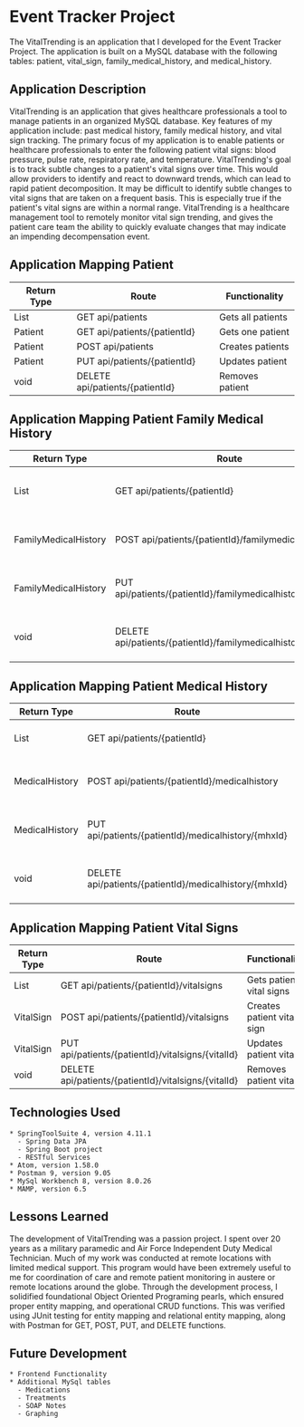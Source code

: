 # Event Tracker Project
  The VitalTrending is an application that I developed for the Event Tracker Project.  The application is built on a MySQL database with the following tables: patient, vital_sign, family_medical_history, and medical_history.

## Application Description
  VitalTrending is an application that gives healthcare professionals a tool to manage patients in an organized MySQL database.  Key features of my application include: past medical history, family medical history, and vital sign tracking.
  The primary focus of my application is to enable patients or healthcare professionals to enter the following patient vital signs:  blood pressure, pulse rate, respiratory rate, and temperature. VitalTrending's goal is to track subtle changes to a patient's vital signs over time. This would allow providers to identify and react to downward trends, which can lead to rapid patient decomposition.
  It may be difficult to identify subtle changes to vital signs that are taken on a frequent basis. This is especially true if the patient's vital signs are within a normal range.
  VitalTrending is a healthcare management tool to remotely monitor vital sign trending, and gives the patient care team the ability to quickly evaluate changes that may indicate an impending decompensation event.    

## Application Mapping Patient
  Return Type   |             Route                   |    Functionality
  --------------|-------------------------------------|--------------------
  List<Patient> | GET api/patients                    | Gets all patients
  Patient       | GET api/patients/{patientId}        | Gets one patient
  Patient       | POST api/patients                   | Creates patients
  Patient       | PUT api/patients/{patientId}        | Updates patient
  void          | DELETE api/patients/{patientId}     | Removes patient

## Application Mapping Patient Family Medical History
  Return Type                |                               Route                           |  Functionality
  ---------------------------|---------------------------------------------------------------|----------------------------------------
  List<FamilyMedicalHistory> | GET api/patients/{patientId}                                  | Gets patient family medical history
  FamilyMedicalHistory       | POST api/patients/{patientId}/familymedicalhistory            | Creates patient family medical history
  FamilyMedicalHistory       | PUT api/patients/{patientId}/familymedicalhistory/{fmxhId}    | Updates patient family medical history
  void                       | DELETE api/patients/{patientId}/familymedicalhistory/{fmhxId} | Removes patient family medical history

## Application Mapping Patient Medical History
  Return Type           |                         Route                         |  Functionality
  ----------------------|-------------------------------------------------------|---------------------------------
  List<MedicalHistory>  | GET api/patients/{patientId}                          | Gets patient medical history
  MedicalHistory        | POST api/patients/{patientId}/medicalhistory          | Creates patient medical history
  MedicalHistory        | PUT api/patients/{patientId}/medicalhistory/{mhxId}   | Updates patient medical history
  void                  | DELETE api/patients/{patientId}/medicalhistory/{mhxId}| Removes patient medical history

## Application Mapping Patient Vital Signs
  Return Type     |                       Route                         |  Functionality
  ----------------|-----------------------------------------------------|----------------------------
  List<VitalSign> | GET api/patients/{patientId}/vitalsigns             | Gets patient vital signs
  VitalSign       | POST api/patients/{patientId}/vitalsigns            | Creates patient vital sign
  VitalSign       | PUT api/patients/{patientId}/vitalsigns/{vitalId}   | Updates patient vitals
  void            | DELETE api/patients/{patientId}/vitalsigns/{vitalId}| Removes patient vitals

## Technologies Used
    * SpringToolSuite 4, version 4.11.1
      - Spring Data JPA
      - Spring Boot project
      - RESTful Services
    * Atom, version 1.58.0
    * Postman 9, version 9.05
    * MySql Workbench 8, version 8.0.26
    * MAMP, version 6.5

## Lessons Learned
  The development of VitalTrending was a passion project. I spent over 20 years as a military paramedic and Air Force Independent Duty Medical Technician. 
Much of my work was conducted at remote locations with limited medical support. This program would have been extremely useful to me for coordination of care and remote patient monitoring in austere or remote locations around the globe. Through the development process, I solidified foundational Object Oriented Programing pearls, which ensured proper entity mapping, and operational CRUD functions. This was verified using JUnit testing for entity mapping and relational entity mapping, along with Postman for GET, POST, PUT, and DELETE functions.

## Future Development
    * Frontend Functionality
    * Additional MySql tables
      - Medications
      - Treatments
      - SOAP Notes
      - Graphing
